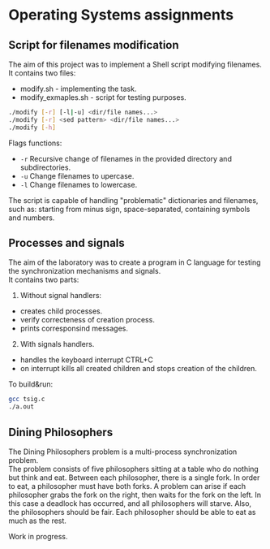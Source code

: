 # Operating Systems assignments

## Script for filenames modification
The aim of this project was to implement a Shell script modifying filenames.
It contains two files:
- modify.sh - implementing the task.
- modify_exmaples.sh - script for testing purposes.

```sh
./modify [-r] [-l|-u] <dir/file names...>
./modify [-r] <sed pattern> <dir/file names...>
./modify [-h]
```

Flags functions:
- ```-r``` 
Recursive change of filenames in the provided directory and subdirectories.
- ```-u```
Change filenames to upercase.
- ```-l``` 
Change filenames to lowercase.

The script is capable of handling "problematic" dictionaries and filenames, such as: starting from minus sign, space-separated, containing symbols and numbers.

  
## Processes and signals

The aim of the laboratory was to create a program in C language for testing the synchronization mechanisms and signals.  
It contains two parts:  
1. Without signal handlers:  
- creates child processes.   
- verify correcteness of creation process.  
- prints corresponsind messages.  
2. With signals handlers.  
- handles the keyboard interrupt CTRL+C  
- on interrupt kills all created children and stops creation of the children.  
      
To build&run:
```sh
gcc tsig.c
./a.out
```
  
## Dining Philosophers
The Dining Philosophers problem is a multi-process synchronization problem.  
The problem consists of five philosophers sitting at a table who do nothing but think and eat. Between each philosopher, there is a single fork. In order to eat, a philosopher must have both forks. A problem can arise if each philosopher grabs the fork on the right, then waits for the fork on the left. In this case a deadlock has occurred, and all philosophers will starve. Also, the philosophers should be fair. Each philosopher should be able to eat as much as the rest.

Work in progress.
